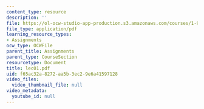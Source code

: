```yaml
---
content_type: resource
description: ''
file: https://ol-ocw-studio-app-production.s3.amazonaws.com/courses/1-978-from-nano-to-macro-introduction-to-atomistic-modeling-techniques-january-iap-2007/f65ac32a8272aa5b3ec29e6a41597128_lec01.pdf
file_type: application/pdf
learning_resource_types:
- Assignments
ocw_type: OCWFile
parent_title: Assignments
parent_type: CourseSection
resourcetype: Document
title: lec01.pdf
uid: f65ac32a-8272-aa5b-3ec2-9e6a41597128
video_files:
  video_thumbnail_file: null
video_metadata:
  youtube_id: null
---
```

